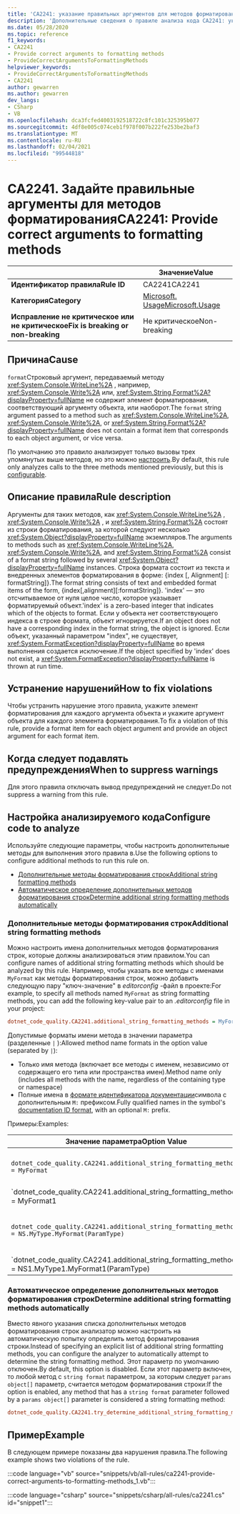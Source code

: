 ```yaml
---
title: 'CA2241: указание правильных аргументов для методов форматирования (анализ кода)'
description: 'Дополнительные сведения о правиле анализа кода CA2241: указание правильных аргументов для методов форматирования'
ms.date: 05/28/2020
ms.topic: reference
f1_keywords:
- CA2241
- Provide correct arguments to formatting methods
- ProvideCorrectArgumentsToFormattingMethods
helpviewer_keywords:
- ProvideCorrectArgumentsToFormattingMethods
- CA2241
author: gewarren
ms.author: gewarren
dev_langs:
- CSharp
- VB
ms.openlocfilehash: dca3fcfed4003192518722c8fc101c325395b077
ms.sourcegitcommit: 4df8e005c074ceb1f978f007b222fe253be2baf3
ms.translationtype: MT
ms.contentlocale: ru-RU
ms.lasthandoff: 02/04/2021
ms.locfileid: "99544818"
---
```

# <a name="ca2241-provide-correct-arguments-to-formatting-methods"></a><span data-ttu-id="1410c-103">CA2241. Задайте правильные аргументы для методов форматирования</span><span class="sxs-lookup"><span data-stu-id="1410c-103">CA2241: Provide correct arguments to formatting methods</span></span>

| | <span data-ttu-id="1410c-104">Значение</span><span class="sxs-lookup"><span data-stu-id="1410c-104">Value</span></span> |
|-|-|
| <span data-ttu-id="1410c-105">**Идентификатор правила**</span><span class="sxs-lookup"><span data-stu-id="1410c-105">**Rule ID**</span></span> |<span data-ttu-id="1410c-106">CA2241</span><span class="sxs-lookup"><span data-stu-id="1410c-106">CA2241</span></span>|
| <span data-ttu-id="1410c-107">**Категория**</span><span class="sxs-lookup"><span data-stu-id="1410c-107">**Category**</span></span> |[<span data-ttu-id="1410c-108">Microsoft. Usage</span><span class="sxs-lookup"><span data-stu-id="1410c-108">Microsoft.Usage</span></span>](usage-warnings.md)|
| <span data-ttu-id="1410c-109">**Исправление не критическое или не критическое**</span><span class="sxs-lookup"><span data-stu-id="1410c-109">**Fix is breaking or non-breaking**</span></span> |<span data-ttu-id="1410c-110">Не критическое</span><span class="sxs-lookup"><span data-stu-id="1410c-110">Non-breaking</span></span>|

## <a name="cause"></a><span data-ttu-id="1410c-111">Причина</span><span class="sxs-lookup"><span data-stu-id="1410c-111">Cause</span></span>

<span data-ttu-id="1410c-112">`format`Строковый аргумент, передаваемый методу <xref:System.Console.WriteLine%2A> , например, <xref:System.Console.Write%2A> или, <xref:System.String.Format%2A?displayProperty=fullName> не содержит элемент форматирования, соответствующий аргументу объекта, или наоборот.</span><span class="sxs-lookup"><span data-stu-id="1410c-112">The `format` string argument passed to a method such as <xref:System.Console.WriteLine%2A>,  <xref:System.Console.Write%2A>, or  <xref:System.String.Format%2A?displayProperty=fullName> does not contain a format item that corresponds to each object argument, or vice versa.</span></span>

<span data-ttu-id="1410c-113">По умолчанию это правило анализирует только вызовы трех упомянутых выше методов, но это можно [настроить](#configure-code-to-analyze).</span><span class="sxs-lookup"><span data-stu-id="1410c-113">By default, this rule only analyzes calls to the three methods mentioned previously, but this is [configurable](#configure-code-to-analyze).</span></span>

## <a name="rule-description"></a><span data-ttu-id="1410c-114">Описание правила</span><span class="sxs-lookup"><span data-stu-id="1410c-114">Rule description</span></span>

<span data-ttu-id="1410c-115">Аргументы для таких методов, как <xref:System.Console.WriteLine%2A> , <xref:System.Console.Write%2A> , и <xref:System.String.Format%2A> состоят из строки форматирования, за которой следуют несколько <xref:System.Object?displayProperty=fullName> экземпляров.</span><span class="sxs-lookup"><span data-stu-id="1410c-115">The arguments to methods such as <xref:System.Console.WriteLine%2A>, <xref:System.Console.Write%2A>, and <xref:System.String.Format%2A> consist of a format string followed by several <xref:System.Object?displayProperty=fullName> instances.</span></span> <span data-ttu-id="1410c-116">Строка формата состоит из текста и внедренных элементов форматирования в форме: {index [, Alignment] [: formatString]}.</span><span class="sxs-lookup"><span data-stu-id="1410c-116">The format string consists of text and embedded format items of the form, {index[,alignment][:formatString]}.</span></span> <span data-ttu-id="1410c-117">'index' — это отсчитываемое от нуля целое число, которое указывает форматируемый объект.</span><span class="sxs-lookup"><span data-stu-id="1410c-117">'index' is a zero-based integer that indicates which of the objects to format.</span></span> <span data-ttu-id="1410c-118">Если у объекта нет соответствующего индекса в строке формата, объект игнорируется.</span><span class="sxs-lookup"><span data-stu-id="1410c-118">If an object does not have a corresponding index in the format string, the object is ignored.</span></span> <span data-ttu-id="1410c-119">Если объект, указанный параметром "index", не существует, <xref:System.FormatException?displayProperty=fullName> во время выполнения создается исключение.</span><span class="sxs-lookup"><span data-stu-id="1410c-119">If the object specified by 'index' does not exist, a <xref:System.FormatException?displayProperty=fullName> is thrown at run time.</span></span>

## <a name="how-to-fix-violations"></a><span data-ttu-id="1410c-120">Устранение нарушений</span><span class="sxs-lookup"><span data-stu-id="1410c-120">How to fix violations</span></span>

<span data-ttu-id="1410c-121">Чтобы устранить нарушение этого правила, укажите элемент форматирования для каждого аргумента объекта и укажите аргумент объекта для каждого элемента форматирования.</span><span class="sxs-lookup"><span data-stu-id="1410c-121">To fix a violation of this rule, provide a format item for each object argument and provide an object argument for each format item.</span></span>

## <a name="when-to-suppress-warnings"></a><span data-ttu-id="1410c-122">Когда следует подавлять предупреждения</span><span class="sxs-lookup"><span data-stu-id="1410c-122">When to suppress warnings</span></span>

<span data-ttu-id="1410c-123">Для этого правила отключать вывод предупреждений не следует.</span><span class="sxs-lookup"><span data-stu-id="1410c-123">Do not suppress a warning from this rule.</span></span>

## <a name="configure-code-to-analyze"></a><span data-ttu-id="1410c-124">Настройка анализируемого кода</span><span class="sxs-lookup"><span data-stu-id="1410c-124">Configure code to analyze</span></span>

<span data-ttu-id="1410c-125">Используйте следующие параметры, чтобы настроить дополнительные методы для выполнения этого правила в.</span><span class="sxs-lookup"><span data-stu-id="1410c-125">Use the following options to configure additional methods to run this rule on.</span></span>

- [<span data-ttu-id="1410c-126">Дополнительные методы форматирования строк</span><span class="sxs-lookup"><span data-stu-id="1410c-126">Additional string formatting methods</span></span>](#additional-string-formatting-methods)
- [<span data-ttu-id="1410c-127">Автоматическое определение дополнительных методов форматирования строк</span><span class="sxs-lookup"><span data-stu-id="1410c-127">Determine additional string formatting methods automatically</span></span>](#determine-additional-string-formatting-methods-automatically)

### <a name="additional-string-formatting-methods"></a><span data-ttu-id="1410c-128">Дополнительные методы форматирования строк</span><span class="sxs-lookup"><span data-stu-id="1410c-128">Additional string formatting methods</span></span>

<span data-ttu-id="1410c-129">Можно настроить имена дополнительных методов форматирования строк, которые должны анализироваться этим правилом.</span><span class="sxs-lookup"><span data-stu-id="1410c-129">You can configure names of additional string formatting methods which should be analyzed by this rule.</span></span> <span data-ttu-id="1410c-130">Например, чтобы указать все методы с именами `MyFormat` как методы форматирования строк, можно добавить следующую пару "ключ-значение" в *editorconfig* -файл в проекте:</span><span class="sxs-lookup"><span data-stu-id="1410c-130">For example, to specify all methods named `MyFormat` as string formatting methods, you can add the following key-value pair to an *.editorconfig* file in your project:</span></span>

```ini
dotnet_code_quality.CA2241.additional_string_formatting_methods = MyFormat
```

<span data-ttu-id="1410c-131">Допустимые форматы имени метода в значении параметра (разделенные `|` ):</span><span class="sxs-lookup"><span data-stu-id="1410c-131">Allowed method name formats in the option value (separated by `|`):</span></span>

- <span data-ttu-id="1410c-132">Только имя метода (включает все методы с именем, независимо от содержащего его типа или пространства имен).</span><span class="sxs-lookup"><span data-stu-id="1410c-132">Method name only (includes all methods with the name, regardless of the containing type or namespace)</span></span>
- <span data-ttu-id="1410c-133">Полные имена в [формате идентификатора документации](../../../csharp/programming-guide/xmldoc/processing-the-xml-file.md#id-strings)символа с дополнительным `M:` префиксом.</span><span class="sxs-lookup"><span data-stu-id="1410c-133">Fully qualified names in the symbol's [documentation ID format](../../../csharp/programming-guide/xmldoc/processing-the-xml-file.md#id-strings), with an optional `M:` prefix.</span></span>

<span data-ttu-id="1410c-134">Примеры:</span><span class="sxs-lookup"><span data-stu-id="1410c-134">Examples:</span></span>

| <span data-ttu-id="1410c-135">Значение параметра</span><span class="sxs-lookup"><span data-stu-id="1410c-135">Option Value</span></span> | <span data-ttu-id="1410c-136">Сводка</span><span class="sxs-lookup"><span data-stu-id="1410c-136">Summary</span></span> |
| --- | --- |
|`dotnet_code_quality.CA2241.additional_string_formatting_methods = MyFormat` | <span data-ttu-id="1410c-137">Соответствует всем методам `MyFormat` , названным в компиляции</span><span class="sxs-lookup"><span data-stu-id="1410c-137">Matches all methods named `MyFormat` in the compilation</span></span>
|`dotnet_code_quality.CA2241.additional_string_formatting_methods = MyFormat1|MyFormat2` | <span data-ttu-id="1410c-138">Соответствует всем методам с именем либо `MyFormat1` `MyFormat2` в компиляции</span><span class="sxs-lookup"><span data-stu-id="1410c-138">Matches all methods named either `MyFormat1` or `MyFormat2` in the compilation</span></span>
|`dotnet_code_quality.CA2241.additional_string_formatting_methods = NS.MyType.MyFormat(ParamType)` | <span data-ttu-id="1410c-139">Соответствует конкретному методу `MyFormat` с заданной полной сигнатурой</span><span class="sxs-lookup"><span data-stu-id="1410c-139">Matches specific method `MyFormat` with given fully qualified signature</span></span>
|`dotnet_code_quality.CA2241.additional_string_formatting_methods = NS1.MyType1.MyFormat1(ParamType)|NS2.MyType2.MyFormat2(ParamType)` | <span data-ttu-id="1410c-140">Соответствует отдельным методам `MyFormat1` и `MyFormat2` соответствующим полным сигнатурам</span><span class="sxs-lookup"><span data-stu-id="1410c-140">Matches specific methods `MyFormat1` and `MyFormat2` with respective fully qualified signature</span></span>

### <a name="determine-additional-string-formatting-methods-automatically"></a><span data-ttu-id="1410c-141">Автоматическое определение дополнительных методов форматирования строк</span><span class="sxs-lookup"><span data-stu-id="1410c-141">Determine additional string formatting methods automatically</span></span>

<span data-ttu-id="1410c-142">Вместо явного указания списка дополнительных методов форматирования строк анализатор можно настроить на автоматическую попытку определить метод форматирования строки.</span><span class="sxs-lookup"><span data-stu-id="1410c-142">Instead of specifying an explicit list of additional string formatting methods, you can configure the analyzer to automatically attempt to determine the string formatting method.</span></span> <span data-ttu-id="1410c-143">Этот параметр по умолчанию отключен.</span><span class="sxs-lookup"><span data-stu-id="1410c-143">By default, this option is disabled.</span></span> <span data-ttu-id="1410c-144">Если этот параметр включен, то любой метод с `string format` параметром, за которым следует `params object[]` параметр, считается методом форматирования строки:</span><span class="sxs-lookup"><span data-stu-id="1410c-144">If the option is enabled, any method that has a `string format` parameter followed by a `params object[]` parameter is considered a string formatting method:</span></span>

```ini
dotnet_code_quality.CA2241.try_determine_additional_string_formatting_methods_automatically = true
```

## <a name="example"></a><span data-ttu-id="1410c-145">Пример</span><span class="sxs-lookup"><span data-stu-id="1410c-145">Example</span></span>

<span data-ttu-id="1410c-146">В следующем примере показаны два нарушения правила.</span><span class="sxs-lookup"><span data-stu-id="1410c-146">The following example shows two violations of the rule.</span></span>

:::code language="vb" source="snippets/vb/all-rules/ca2241-provide-correct-arguments-to-formatting-methods_1.vb":::

:::code language="csharp" source="snippets/csharp/all-rules/ca2241.cs" id="snippet1":::
